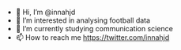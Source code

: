 - 👋 Hi, I’m @innahjd
- 👀 I’m interested in analysing football data 
- 🌱 I’m currently studying communication science
- 📫 How to reach me https://twitter.com/innahjd

<!---
innahjd/innahjd is a ✨ special ✨ repository because its `README.md` (this file) appears on your GitHub profile.
You can click the Preview link to take a look at your changes.
--->
